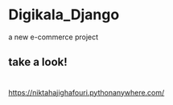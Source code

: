 # Digikala_Django
 a new e-commerce project
## take a look!
#
https://niktahajighafouri.pythonanywhere.com/ 
